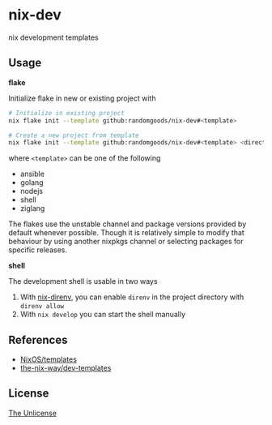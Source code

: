 # nix-dev

nix development templates

## Usage

**flake**

Initialize flake in new or existing project with

```sh
# Initialize in existing project
nix flake init --template github:randomgoods/nix-dev#<template>

# Create a new project from template
nix flake init --template github:randomgoods/nix-dev#<template> <directory>
```

where `<template>` can be one of the following

- ansible
- golang
- nodejs
- shell
- ziglang

The flakes use the unstable channel and package versions provided by default whenever possible.
Though it is relatively simple to modify that behaviour by using another nixpkgs channel or selecting
packages for specific releases.

**shell**

The development shell is usable in two ways

1. With [nix-direnv](https://github.com/nix-community/nix-direnv), you can enable `direnv` in the project directory with `direnv allow`
2. With `nix develop` you can start the shell manually

## References

- [NixOS/templates](https://github.com/NixOS/templates)
- [the-nix-way/dev-templates](https://github.com/the-nix-way/dev-templates)

## License

[The Unlicense](https://github.com/randomgoods/nix-dev/blob/main/LICENSE)
